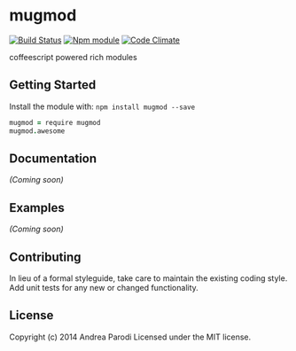 # mugmod
[![Build Status](https://secure.travis-ci.org/parroit/mugmod.png?branch=master)](http://travis-ci.org/parroit/mugmod)  [![Npm module](https://badge.fury.io/js/mugmod.png)](https://npmjs.org/package/mugmod) [![Code Climate](https://codeclimate.com/github/parroit/mugmod.png)](https://codeclimate.com/github/parroit/mugmod)

coffeescript powered rich modules

## Getting Started
Install the module with: `npm install mugmod --save`

```coffeescript
mugmod = require mugmod
mugmod.awesome
```

## Documentation
_(Coming soon)_

## Examples
_(Coming soon)_

## Contributing
In lieu of a formal styleguide, take care to maintain the existing coding style.
Add unit tests for any new or changed functionality.


## License
Copyright (c) 2014 Andrea Parodi
Licensed under the MIT license.
